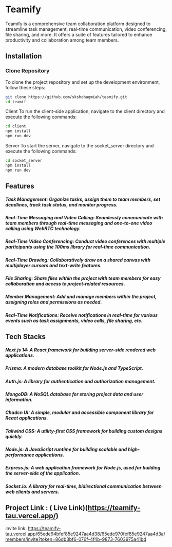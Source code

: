 # Teamify

Teamify is a comprehensive team collaboration platform designed to streamline task management, real-time communication, video conferencing, file sharing, and more. It offers a suite of features tailored to enhance productivity and collaboration among team members.

## Installation

### Clone Repository

To clone the project repository and set up the development environment, follow these steps:

```bash
git clone https://github.com/skshohagmiah/teamify.git
cd teamif

```

Client
To run the client-side application, navigate to the client directory and execute the following commands:

```bash
cd client
npm install
npm run dev
```

Server
To start the server, navigate to the socket_server directory and execute the following commands:

```bash
cd socket_server
npm install
npm run dev
```

## Features

##### Task Management: Organize tasks, assign them to team members, set deadlines, track task status, and monitor progress.

##### Real-Time Messaging and Video Calling: Seamlessly communicate with team members through real-time messaging and one-to-one video calling using WebRTC technology.

##### Real-Time Video Conferencing: Conduct video conferences with multiple participants using the 100ms library for real-time communication.

##### Real-Time Drawing: Collaboratively draw on a shared canvas with multiplayer cursors and text-write features.

##### File Sharing: Share files within the project with team members for easy collaboration and access to project-related resources.

##### Member Management: Add and manage members within the project, assigning roles and permissions as needed.

##### Real-Time Notifications: Receive notifications in real-time for various events such as task assignments, video calls, file sharing, etc.

## Tech Stacks

##### Next.js 14: A React framework for building server-side rendered web applications.

##### Prisma: A modern database toolkit for Node.js and TypeScript.

##### Auth.js: A library for authentication and authorization management.

##### MongoDB: A NoSQL database for storing project data and user information.

##### Chadcn UI: A simple, modular and accessible component library for React applications.

##### Tailwind CSS: A utility-first CSS framework for building custom designs quickly.

##### Node.js: A JavaScript runtime for building scalable and high-performance applications.

##### Express.js: A web application framework for Node.js, used for building the server-side of the application.

##### Socket.io: A library for real-time, bidirectional communication between web clients and servers.


## Project Link : ( Live Link)(https://teamify-tau.vercel.app/)

invite link: https://teamify-tau.vercel.app/65ede94bfef85e9247aa4d38/65ede970fef85e9247aa4d3a/members/invite?token=86db3bf6-076f-4f4b-9873-7603975a41bd


